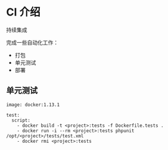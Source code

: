 # CI 介绍 

持续集成

完成一些自动化工作：
- 打包
- 单元测试
- 部署


## 单元测试

```
image: docker:1.13.1

test:
  script:
    - docker build -t <project>:tests -f Dockerfile.tests . 
    - docker run -i --rm <project>:tests phpunit /opt/<project>/tests/test.xml
    - docker rmi <project>:tests
```

